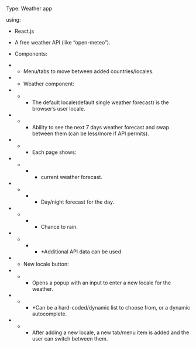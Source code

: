 Type: Weather app

using:

* React.js

* A free weather API (like “open-meteo”).

* Components:

* * Menu/tabs to move between added countries/locales.

* * Weather component:

* * * The default locale(default single weather forecast) is the browser’s user locale.

* * * Ability to see the next 7 days weather forecast and swap between them (can be less/more if API permits).

* * * Each page shows:

* * * * current weather forecast.

* * * * Day/night forecast for the day.

* * * * Chance to rain.

* * * * *Additional API data can be used

* * New locale button:
* * * Opens a popup with an input to enter a new locale for the weather.

* * * *Can be a hard-coded/dynamic list to choose from, or a dynamic autocomplete.

* * * After adding a new locale, a new tab/menu item is added and the user can switch between them.
